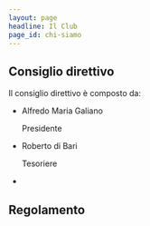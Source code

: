 ```yaml
---
layout: page
headline: Il Club
page_id: chi-siamo
---
```


## Consiglio direttivo

Il consiglio direttivo è composto da:

- Alfredo Maria Galiano
  
  Presidente


- Roberto di Bari
  
  Tesoriere

- 


## Regolamento
